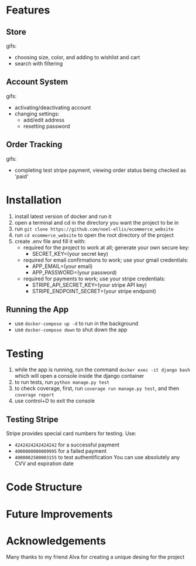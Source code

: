# Features
## Store
gifs:
  - choosing size, color, and adding to wishlist and cart
  - search with filtering

## Account System
gifs:
  - activating/deactivating account
  - changing settings:
    - add/edit address
    - resetting password

## Order Tracking
gifs:
  - completing test stripe payment, viewing order status being checked as 'paid'
# Installation

1. install latest version of docker and run it
2. open a terminal and cd in the directory you want the project to be in
3. run `git clone https://github.com/noel-ellis/ecommerce_website`
4. run `cd ecommerce_website` to open the root directory of the project
5. create .env file and fill it with:
   - required for the project to work at all; generate your own secure key:
     - SECRET_KEY=(your secret key)
   - required for email confirmations to work; use your gmail credentials:
     - APP_EMAIL=(your email)
     - APP_PASSWORD=(your password)
   - required for payments to work; use your stripe credentials:
     - STRIPE_API_SECRET_KEY=(your stripe API key)
     - STRIPE_ENDPOINT_SECRET=(your stripe endpoint)

## Running the App
* use `docker-compose up -d` to run in the background
* use `docker-compose down` to shut down the app

# Testing
1. while the app is running, run the command `docker exec -it django bash` which will open a console inside the django container
2. to run tests, run `python manage.py test`
3. to check coverage, first, run `coverage run manage.py test`, and then `coverage report`
4. use control+D to exit the console

## Testing Stripe
Stripe provides special card numbers for testing. Use:
* `4242424242424242` for a successful payment
* `4000000000009995` for a failed payment
* `4000002500003155` to test authentification
You can use absolutely any CVV and expiration date

# Code Structure

# Future Improvements

# Acknowledgements

Many thanks to my friend Alva for creating a unique desing for the project
